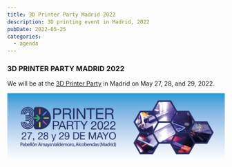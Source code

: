 ```yaml
---
title: 3D Printer Party Madrid 2022
description: 3D printing event in Madrid, 2022
pubDate: 2022-05-25
categories:
  - agenda
---
```


### 3D PRINTER PARTY MADRID 2022

We will be at the [3D Printer Party](https://3dprinterparty.es/) in Madrid on May 27, 28, and 29, 2022.

![](images/image-1024x320.png)
